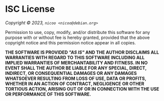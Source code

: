 # ISC License

*Copyright © 2023, `nicoo <nicoo@debian.org>`*

Permission to use, copy, modify, and/or distribute this software for any purpose
with or without fee is hereby granted, provided that the above copyright notice
and this permission notice appear in all copies.

**THE SOFTWARE IS PROVIDED *"AS IS"* AND THE AUTHOR DISCLAIMS ALL WARRANTIES
  WITH REGARD TO THIS SOFTWARE INCLUDING ALL IMPLIED WARRANTIES OF MERCHANTABILITY
  AND FITNESS. IN NO EVENT SHALL THE AUTHOR BE LIABLE FOR ANY SPECIAL, DIRECT,
  INDIRECT, OR CONSEQUENTIAL DAMAGES OR ANY DAMAGES WHATSOEVER RESULTING FROM LOSS
  OF USE, DATA OR PROFITS, WHETHER IN AN ACTION OF CONTRACT, NEGLIGENCE OR OTHER
  TORTIOUS ACTION, ARISING OUT OF OR IN CONNECTION WITH THE USE OR PERFORMANCE OF
  THIS SOFTWARE.**
